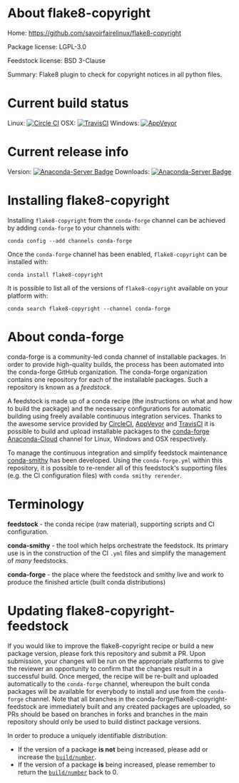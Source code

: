 About flake8-copyright
======================

Home: https://github.com/savoirfairelinux/flake8-copyright

Package license: LGPL-3.0

Feedstock license: BSD 3-Clause

Summary: Flake8 plugin to check for copyright notices in all python files.



Current build status
====================

Linux: [![Circle CI](https://circleci.com/gh/conda-forge/flake8-copyright-feedstock.svg?style=shield)](https://circleci.com/gh/conda-forge/flake8-copyright-feedstock)
OSX: [![TravisCI](https://travis-ci.org/conda-forge/flake8-copyright-feedstock.svg?branch=master)](https://travis-ci.org/conda-forge/flake8-copyright-feedstock)
Windows: [![AppVeyor](https://ci.appveyor.com/api/projects/status/github/conda-forge/flake8-copyright-feedstock?svg=True)](https://ci.appveyor.com/project/conda-forge/flake8-copyright-feedstock/branch/master)

Current release info
====================
Version: [![Anaconda-Server Badge](https://anaconda.org/conda-forge/flake8-copyright/badges/version.svg)](https://anaconda.org/conda-forge/flake8-copyright)
Downloads: [![Anaconda-Server Badge](https://anaconda.org/conda-forge/flake8-copyright/badges/downloads.svg)](https://anaconda.org/conda-forge/flake8-copyright)

Installing flake8-copyright
===========================

Installing `flake8-copyright` from the `conda-forge` channel can be achieved by adding `conda-forge` to your channels with:

```
conda config --add channels conda-forge
```

Once the `conda-forge` channel has been enabled, `flake8-copyright` can be installed with:

```
conda install flake8-copyright
```

It is possible to list all of the versions of `flake8-copyright` available on your platform with:

```
conda search flake8-copyright --channel conda-forge
```


About conda-forge
=================

conda-forge is a community-led conda channel of installable packages.
In order to provide high-quality builds, the process has been automated into the
conda-forge GitHub organization. The conda-forge organization contains one repository
for each of the installable packages. Such a repository is known as a *feedstock*.

A feedstock is made up of a conda recipe (the instructions on what and how to build
the package) and the necessary configurations for automatic building using freely
available continuous integration services. Thanks to the awesome service provided by
[CircleCI](https://circleci.com/), [AppVeyor](http://www.appveyor.com/)
and [TravisCI](https://travis-ci.org/) it is possible to build and upload installable
packages to the [conda-forge](https://anaconda.org/conda-forge)
[Anaconda-Cloud](http://docs.anaconda.org/) channel for Linux, Windows and OSX respectively.

To manage the continuous integration and simplify feedstock maintenance
[conda-smithy](http://github.com/conda-forge/conda-smithy) has been developed.
Using the ``conda-forge.yml`` within this repository, it is possible to re-render all of
this feedstock's supporting files (e.g. the CI configuration files) with ``conda smithy rerender``.


Terminology
===========

**feedstock** - the conda recipe (raw material), supporting scripts and CI configuration.

**conda-smithy** - the tool which helps orchestrate the feedstock.
                   Its primary use is in the construction of the CI ``.yml`` files
                   and simplify the management of *many* feedstocks.

**conda-forge** - the place where the feedstock and smithy live and work to
                  produce the finished article (built conda distributions)


Updating flake8-copyright-feedstock
===================================

If you would like to improve the flake8-copyright recipe or build a new
package version, please fork this repository and submit a PR. Upon submission,
your changes will be run on the appropriate platforms to give the reviewer an
opportunity to confirm that the changes result in a successful build. Once
merged, the recipe will be re-built and uploaded automatically to the
`conda-forge` channel, whereupon the built conda packages will be available for
everybody to install and use from the `conda-forge` channel.
Note that all branches in the conda-forge/flake8-copyright-feedstock are
immediately built and any created packages are uploaded, so PRs should be based
on branches in forks and branches in the main repository should only be used to
build distinct package versions.

In order to produce a uniquely identifiable distribution:
 * If the version of a package **is not** being increased, please add or increase
   the [``build/number``](http://conda.pydata.org/docs/building/meta-yaml.html#build-number-and-string).
 * If the version of a package **is** being increased, please remember to return
   the [``build/number``](http://conda.pydata.org/docs/building/meta-yaml.html#build-number-and-string)
   back to 0.
